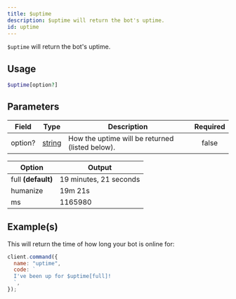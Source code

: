 ```yaml
---
title: $uptime
description: $uptime will return the bot's uptime.
id: uptime
---
```


`$uptime` will return the bot's uptime.

## Usage

```php
$uptime[option?]
```

## Parameters

| Field   | Type                                                                                              | Description                                     | Required |
| ------- | ------------------------------------------------------------------------------------------------- | ----------------------------------------------- | :------: |
| option? | [string](https://developer.mozilla.org/en-US/docs/Web/JavaScript/Reference/Global_Objects/String) | How the uptime will be returned (listed below). |  false   |

| Option             | Output                 |
| ------------------ | ---------------------- |
| full **(default)** | 19 minutes, 21 seconds |
| humanize           | 19m 21s                |
| ms                 | 1165980                |

## Example(s)

This will return the time of how long your bot is online for:

```javascript
client.command({
  name: "uptime",
  code: `
  I've been up for $uptime[full]!
  `,
});
```
